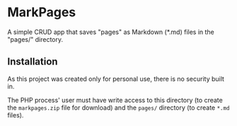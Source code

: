 # MarkPages

A simple CRUD app that saves "pages" as Markdown (*.md) files in the "pages/" directory.

## Installation

As this project was created only for personal use, there is no security built in.

The PHP process' user must have write access to this directory (to create the `markpages.zip` file for download) and the `pages/` directory (to create `*.md` files).